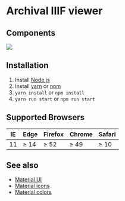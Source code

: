 # Archival IIIF viewer

## Components

![](https://raw.githubusercontent.com/archival-IIIF/server/master/components.png)

## Installation

1. Install [Node.js](https://nodejs.org/en/https://nodejs.org/en/)
1. Install [yarn](https://yarnpkg.com) or [npm](https://www.npmjs.com/)
1. ```yarn install``` or ```npm install```
1. ```yarn run start``` or  ```npm run start```

## Supported Browsers

| IE | Edge  | Firefox | Chrome | Safari |
|----|-------|---------|--------|--------|
| 11 | ≥ 14  | ≥ 52    | ≥ 49   | ≥ 10   |


## See also

* [Material UI](https://next.material-ui.com/)
* [Material icons](https://material.io/tools/icons/)
* [Material colors](https://material.io/tools/color/)
